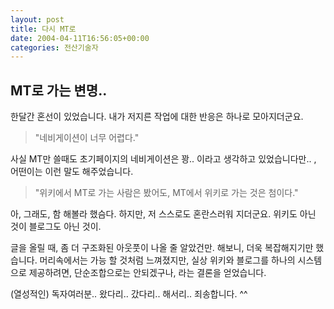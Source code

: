 ```yaml
---
layout: post
title: 다시 MT로
date: 2004-04-11T16:56:05+00:00
categories: 전산기술자
---
```

<h2>MT로 가는 변명..</h2>

한달간 혼선이 있었습니다. 내가 저지른 작업에 대한 반응은 하나로 모아지더군요.

<blockquote>"네비게이션이 너무 어렵다."</blockquote>

사실 MT만 쓸때도 초기페이지의 네비게이션은 꽝.. 이라고 생각하고 있었습니다만.. , 어떤이는 이런 말도 해주었습니다.

<blockquote>"위키에서 MT로 가는 사람은 봤어도, MT에서 위키로 가는 것은 첨이다."</blockquote>

아, 그래도, 함 해볼라 했슴다. 하지만, 저 스스로도 혼란스러워 지더군요. 위키도 아닌 것이 블로그도 아닌 것이.

글을 올릴 때, 좀 더 구조화된 아웃풋이 나올 줄 알았건만. 해보니, 더욱 복잡해지기만 했습니다. 머리속에서는 가능 할 것처럼 느껴졌지만, 실상 위키와 블로그를 하나의 시스템으로 제공하려면, 단순조합으로는 안되겠구나, 라는 결론을 얻었습니다.

(열성적인) 독자여러분.. 왔다리.. 갔다리.. 해서리.. 죄송합니다. ^^

